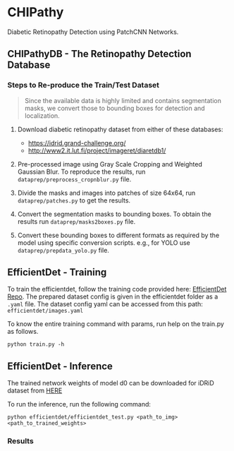 # CHIPathy

Diabetic Retinopathy Detection using PatchCNN Networks.

## CHIPathyDB - The Retinopathy Detection Database

### Steps to Re-produce the Train/Test Dataset
> Since the available data is highly limited and contains segmentation masks, we convert those to bounding boxes for detection and localization.

1. Download diabetic retinopathy dataset from either of these databases:
    - https://idrid.grand-challenge.org/
    - http://www2.it.lut.fi/project/imageret/diaretdb1/
    
2. Pre-processed image using Gray Scale Cropping and Weighted Gaussian Blur. To reproduce the results, run ```dataprep/preprocess_cropnblur.py``` file.
3. Divide the masks and images into patches of size 64x64, run ```dataprep/patches.py``` to get the results.
4. Convert the segmentation masks to bounding boxes. To obtain the results run ```dataprep/masks2boxes.py``` file.
5. Convert these bounding boxes to different formats as required by the model using specific conversion scripts. e.g., for YOLO use ```dataprep/prepdata_yolo.py``` file. 

## EfficientDet - Training

To train the efficientdet, follow the training code provided here: <a href="https://github.com/zylo117/Yet-Another-EfficientDet-Pytorch">EfficientDet Repo</a>. The prepared dataset config is given in the efficientdet folder as a ```.yaml``` file.
The dataset config yaml can be accessed from this path: ```efficientdet/images.yaml```

To know the entire training command with params, run help on the train.py as follows.
```
python train.py -h 
```

## EfficientDet - Inference

The trained network weights of model d0 can be downloaded for iDRiD dataset from <a href="https://drive.google.com/file/d/1T12drFxe0-r_TxhThFxI3vKgJh4MaTqN/view?usp=sharing">HERE</a>

To run the inference, run the following command:
```
python efficientdet/efficientdet_test.py <path_to_img> <path_to_trained_weights>
```

### Results
